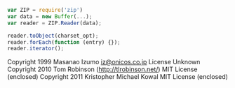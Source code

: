 
```js
var ZIP = require('zip')
var data = new Buffer(...);
var reader = ZIP.Reader(data);

reader.toObject(charset_opt);
reader.forEach(function (entry) {});
reader.iterator();
```

Copyright 1999 Masanao Izumo <iz@onicos.co.jp> License Unknown
Copyright 2010 Tom Robinson (http://tlrobinson.net/) MIT License (enclosed)
Copyright 2011 Kristopher Michael Kowal MIT License (enclosed)

